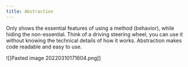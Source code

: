 ```yaml
---
title: Abstraction
---
```


Only shows the essential features of using a method (behavior), while hiding the non-essential. Think of a driving steering wheel, you can use it without knowing the technical details of how it works. Abstraction makes code readable and easy to use.

![[Pasted image 20220310171604.png]]